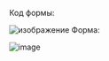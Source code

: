 Код формы:

![изображение](https://github.com/der-sun/DigitalDevisesAndMicroprocessors/assets/86686038/957c984e-60a8-4180-82f4-dc7c1c700074)
Форма:

![image](https://user-images.githubusercontent.com/86686038/234601592-9d7b5cce-ed83-435b-9649-1bc6bcd3e01c.png)
